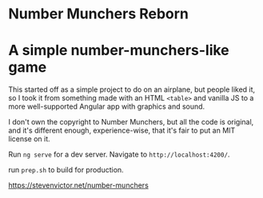 # Number Munchers Reborn

# A simple number-munchers-like game

This started off as a simple project to do on an airplane, but people liked it, so I took it from
something made with an HTML `<table>` and vanilla JS to a more well-supported Angular app with graphics 
and sound.

I don't own the copyright to Number Munchers, but all the code is original, and it's different enough, experience-wise,
that it's fair to put an MIT license on it.

Run `ng serve` for a dev server. Navigate to `http://localhost:4200/`. 

run `prep.sh` to build for production.

https://stevenvictor.net/number-munchers
